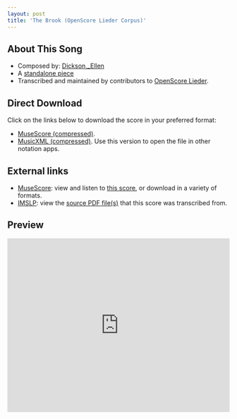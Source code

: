 ```yaml
---
layout: post
title: 'The Brook (OpenScore Lieder Corpus)'
---
```


## About This Song

- Composed by: [Dickson,_Ellen](https://fourscoreandmore.org/openscore/lieder/Dickson,_Ellen)
- A [standalone piece](https://fourscoreandmore.org/openscore/lieder/Dickson,_Ellen/_)
- Transcribed and maintained by contributors to [OpenScore Lieder].

[OpenScore Lieder]: https://musescore.com/openscore-lieder-corpus

## Direct Download

Click on the links below to download the score in your preferred format:
- [MuseScore (compressed)](https://github.com/openscore/lieder/blob/main/scores/Dickson,_Ellen/_/The_Brook/lc6600532.mscz?raw=true).
- [MusicXML (compressed)](https://github.com/openscore/lieder/blob/main/scores/Dickson,_Ellen/_/The_Brook/lc6600532.mxl?raw=true). Use this version to open the file in other notation apps.

## External links

- [MuseScore]: view and listen to [this score][MuseScore], or download in a variety of formats.
- [IMSLP]: view the [source PDF file(s)][IMSLP] that this score was transcribed from.

[MuseScore]: https://musescore.com/score/6600532
[IMSLP]: https://imslp.org/wiki/Special:ReverseLookup/483603

## Preview

<iframe width="100%" height="394" src="https://musescore.com/openscore-lieder-corpus/scores/6600532/embed" frameborder="0" allowfullscreen allow="autoplay; fullscreen"></iframe>

